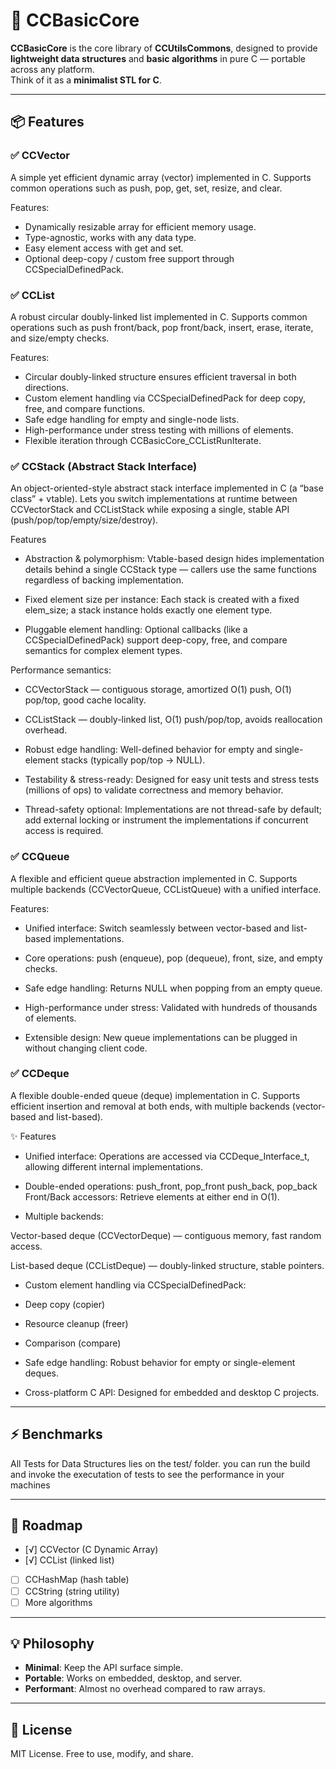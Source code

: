 # 🚀 CCBasicCore

**CCBasicCore** is the core library of **CCUtilsCommons**, designed to provide **lightweight data structures** and **basic algorithms** in pure C — portable across any platform.  
Think of it as a **minimalist STL for C**.

---

## 📦 Features

### ✅ CCVector

A simple yet efficient dynamic array (vector) implemented in C.
Supports common operations such as push, pop, get, set, resize, and clear.

Features:

- Dynamically resizable array for efficient memory usage.
- Type-agnostic, works with any data type.
- Easy element access with get and set.
- Optional deep-copy / custom free support through CCSpecialDefinedPack.

### ✅ CCList
A robust circular doubly-linked list implemented in C.
Supports common operations such as push front/back, pop front/back, insert, erase, iterate, and size/empty checks.

Features:
- Circular doubly-linked structure ensures efficient traversal in both directions.
- Custom element handling via CCSpecialDefinedPack for deep copy, free, and compare functions.
- Safe edge handling for empty and single-node lists.
- High-performance under stress testing with millions of elements.
- Flexible iteration through CCBasicCore_CCListRunIterate.

### ✅ CCStack (Abstract Stack Interface)

An object-oriented-style abstract stack interface implemented in C (a “base class” + vtable). Lets you switch implementations at runtime between CCVectorStack and CCListStack while exposing a single, stable API (push/pop/top/empty/size/destroy).

Features

- Abstraction & polymorphism: Vtable-based design hides implementation details behind a single CCStack type — callers use the same functions regardless of backing implementation.

- Fixed element size per instance: Each stack is created with a fixed elem_size; a stack instance holds exactly one element type.

- Pluggable element handling: Optional callbacks (like a CCSpecialDefinedPack) support deep-copy, free, and compare semantics for complex element types.

Performance semantics:

- CCVectorStack — contiguous storage, amortized O(1) push, O(1) pop/top, good cache locality.

- CCListStack — doubly-linked list, O(1) push/pop/top, avoids reallocation overhead.

- Robust edge handling: Well-defined behavior for empty and single-element stacks (typically pop/top → NULL).

- Testability & stress-ready: Designed for easy unit tests and stress tests (millions of ops) to validate correctness and memory behavior.

- Thread-safety optional: Implementations are not thread-safe by default; add external locking or instrument the implementations if concurrent access is required.

### ✅ CCQueue

A flexible and efficient queue abstraction implemented in C.
Supports multiple backends (CCVectorQueue, CCListQueue) with a unified interface.

Features:

- Unified interface: Switch seamlessly between vector-based and list-based implementations.

- Core operations: push (enqueue), pop (dequeue), front, size, and empty checks.

- Safe edge handling: Returns NULL when popping from an empty queue.

- High-performance under stress: Validated with hundreds of thousands of elements.

- Extensible design: New queue implementations can be plugged in without changing client code.

### ✅ CCDeque

A flexible double-ended queue (deque) implementation in C.
Supports efficient insertion and removal at both ends, with multiple backends (vector-based and list-based).

✨ Features

- Unified interface: Operations are accessed via CCDeque_Interface_t, allowing different internal implementations.

- Double-ended operations:
push_front, pop_front
push_back, pop_back
Front/Back accessors: Retrieve elements at either end in O(1).

- Multiple backends:

Vector-based deque (CCVectorDeque) — contiguous memory, fast random access.

List-based deque (CCListDeque) — doubly-linked structure, stable pointers.

- Custom element handling via CCSpecialDefinedPack:

- Deep copy (copier)

- Resource cleanup (freer)

- Comparison (compare)

- Safe edge handling: Robust behavior for empty or single-element deques.

- Cross-platform C API: Designed for embedded and desktop C projects.

---

## ⚡ Benchmarks

All Tests for Data Structures lies on the test/ folder.
you can run the build and invoke the executation of tests
to see the performance in your machines

---

## 🔮 Roadmap
* [√] CCVector (C Dynamic Array)
* [√] CCList (linked list)
* [ ] CCHashMap (hash table)
* [ ] CCString (string utility)
* [ ] More algorithms

---

## 💡 Philosophy

* **Minimal**: Keep the API surface simple.
* **Portable**: Works on embedded, desktop, and server.
* **Performant**: Almost no overhead compared to raw arrays.

---

## 📜 License

MIT License. Free to use, modify, and share.

